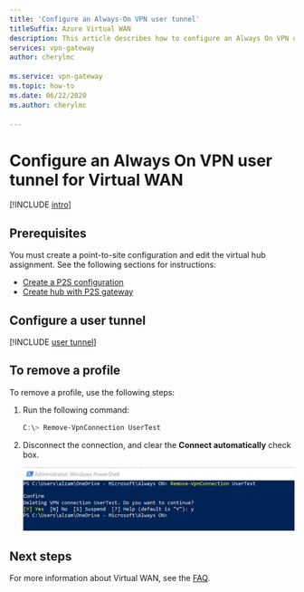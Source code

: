 ```yaml
---
title: 'Configure an Always-On VPN user tunnel'
titleSuffix: Azure Virtual WAN
description: This article describes how to configure an Always On VPN user tunnel for your Virtual WAN
services: vpn-gateway
author: cherylmc

ms.service: vpn-gateway
ms.topic: how-to
ms.date: 06/22/2020
ms.author: cherylmc

---
```

# Configure an Always On VPN user tunnel for Virtual WAN

[!INCLUDE [intro](../../includes/vpn-gateway-vwan-always-on-intro.md)]

## Prerequisites

You must create a point-to-site configuration and edit the virtual hub assignment. See the following sections for instructions:

* [Create a P2S configuration](virtual-wan-point-to-site-portal.md#p2sconfig)
* [Create hub with P2S gateway](virtual-wan-point-to-site-portal.md#hub)

## Configure a user tunnel

[!INCLUDE [user tunnel](../../includes/vpn-gateway-vwan-always-on-user.md)]

## To remove a profile

To remove a profile, use the following steps:

1. Run the following command:

   ```powershell
   C:\> Remove-VpnConnection UserTest  
   ```

1. Disconnect the connection, and clear the **Connect automatically** check box.

   ![Cleanup](./media/howto-always-on-user-tunnel/disconnect.jpg)

## Next steps

For more information about Virtual WAN, see the [FAQ](virtual-wan-faq.md).

